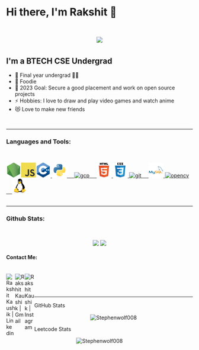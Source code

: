 # Hi there, I'm Rakshit  👋 
<h1 align="center">
<img src=https://c.tenor.com/U_uNY-KPh60AAAAC/how-you-doin-friends.gif" height="200px">


## I'm a BTECH CSE Undergrad
- 🌱 Final year undergrad 👨‍🎓
- 🍔 Foodie
- 🥅 2023 Goal: Secure a good placement and work on open source projects
- ⚡ Hobbies: I love to draw and play video games and watch anime
- 😻 Love to make new friends

<br />

---

### Languages and Tools:
<br/> 
  <a>                                                                                                                                                        <p align="left"> 
<img align="left" alt="Node.js" width="40" height="40" src="https://raw.githubusercontent.com/github/explore/80688e429a7d4ef2fca1e82350fe8e3517d3494d/topics/nodejs/nodejs.png" />
<img align="left" alt="JavaScript" width="40" height="40" src="https://raw.githubusercontent.com/github/explore/80688e429a7d4ef2fca1e82350fe8e3517d3494d/topics/javascript/javascript.png" />

  <a href="https://www.w3schools.com/cpp/" target="_blank" rel="noreferrer"> 
    <img src="https://raw.githubusercontent.com/devicons/devicon/master/icons/cplusplus/cplusplus-original.svg" alt="cplusplus" width="40" height="40"/> 
  </a>
  <a href="https://www.python.org" target="_blank" rel="noreferrer"> 
    <img src="https://raw.githubusercontent.com/devicons/devicon/master/icons/python/python-original.svg" alt="python" width="40" height="40"/> &nbsp;&nbsp;&nbsp;
  </a>
  <a href="https://cloud.google.com" target="_blank" rel="noreferrer"> 
    <img src="https://www.vectorlogo.zone/logos/google_cloud/google_cloud-icon.svg" alt="gcp" width="40" height="40"/>  &nbsp;&nbsp;&nbsp;
  </a>
    
  <a href="https://www.w3.org/html/" target="_blank" rel="noreferrer"> 
    <img src="https://raw.githubusercontent.com/devicons/devicon/master/icons/html5/html5-original-wordmark.svg" alt="html5" width="40" height="40"/> 
  </a> 
  <a href="https://www.w3schools.com/css/" target="_blank" rel="noreferrer"> 
    <img src="https://raw.githubusercontent.com/devicons/devicon/master/icons/css3/css3-original-wordmark.svg" alt="css3" width="40" height="40"/> 
  </a>
  <a href="https://git-scm.com/" target="_blank" rel="noreferrer"> 
    <img src="https://www.vectorlogo.zone/logos/git-scm/git-scm-icon.svg" alt="git" width="40" height="40"/> &nbsp;&nbsp;&nbsp;
  </a> 
  
  <a href="https://www.mysql.com/" target="_blank" rel="noreferrer"> 
    <img src="https://raw.githubusercontent.com/devicons/devicon/master/icons/mysql/mysql-original-wordmark.svg" alt="mysql" width="40" height="40"/> 
  </a> 
  <a href="https://opencv.org/" target="_blank" rel="noreferrer"> 
    <img src="https://www.vectorlogo.zone/logos/opencv/opencv-icon.svg" alt="opencv" width="40" height="40"/> &nbsp;&nbsp;&nbsp;
  </a>
  
  <a href="https://www.linux.org/" target="_blank" rel="noreferrer"> 
    <img src="https://raw.githubusercontent.com/devicons/devicon/master/icons/linux/linux-original.svg" alt="linux" width="40" height="40"/> 
  </a> 
<br/>
<br />

---
                                                                                                                                  
 ### Github Stats:
 <br />

<p align="center">
  <img height="50%" width="auto" src ="https://github-readme-stats.vercel.app/api?username=Stephenwolf008&show_icons=true&count_private=true&theme=darcula&hide_border=true&hide=issues,contribs&bg_color=00000000">
  <img height="50%" width="auto" src ="https://github-readme-stats.vercel.app/api/top-langs/?username=Stephenwolf008&layout=compact&hide_border=true&theme=darcula&bg_color=00000000&langs_count=6">
  <br>
</p>
                                                                                                                                
<!--   <p>
<a href="https://github.com/Stephenwolf008">
    <img height="180em" src="https://github-readme-stats.vercel.app/api?username=Stephenwolf008&show_icons=true&hide_border=true" />
  <img height="180em" src="https://github-readme-stats.vercel.app/api/top-langs/?username=Stephenwolf008&theme=vue&layout=compact" />
</a>
</p>  -->
   
  #### Contact Me:
                                                                                                                                  
  <br>

  <a href="https://www.linkedin.com/in/rakshit-kaushik-1a43b5190/">
    <img align="left" alt="Rakshit Kaushik | Linkedin" width="24px" src="https://github.com/TheDudeThatCode/TheDudeThatCode/blob/master/Assets/Linkedin.svg" />
  </a>
 
  <a href="mailto:kartikkaushik544@gmail.com">
    <img align="left" alt="Rakshit Kaushik | Gmail" width="26px" src="https://github.com/TheDudeThatCode/TheDudeThatCode/blob/master/Assets/Gmail.svg" />
  </a>
                                                                                                                                                     
  <a href="https://www.instagram.com/kyayaarrakshit/">
    <img align="left" alt="Rakshit Kaushik | Instagram" width="26px" src="https://github.com/TheDudeThatCode/TheDudeThatCode/blob/master/Assets/Instagram.svg" />
  </a>  

<br><br> 
                                                                                                                                                    
 ---
                                                                                                                                                    
  GitHub Stats
  <p align="center"><img align="center" src="https://github-readme-streak-stats.herokuapp.com/?user=Stephenwolf008" alt="Stephenwolf008" /></p>
                                                              Leetcode Stats                                                                      
  <p align="center"><img align="center" style="width: 475px; pointer-events: none; user-select: none;" src="https://leetcard.jacoblin.cool/Stephenwolf008?theme=unicorn&font=Tauri" unselectable="on" alt="Stephenwolf008"/></p>
  

<br> <br>
  
<!--   <a>
  ![](https://komarev.com/ghpvc/?username=your-github-Stephenwolf008&color=blueviolet) 
</a>
 -->
